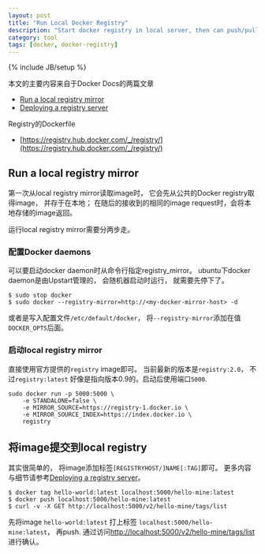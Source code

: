 ```yaml
---
layout: post
title: "Run Local Docker Registry"
description: "Start docker registry in local server, then can push/pull from it"
category: tool
tags: [docker, docker-registry]
---
```

{% include JB/setup %}

本文的主要内容来自于Docker Docs的两篇文章

* [Run a local registry mirror](https://docs.docker.com/articles/registry_mirror/)
* [Deploying a registry server](https://docs.docker.com/registry/deploying/)

Registry的Dockerfile

* [https://registry.hub.docker.com/_/registry/](https://registry.hub.docker.com/_/registry/)

## Run a local registry mirror

第一次从local registry mirror读取image时， 它会先从公共的Docker registry取得image， 并存于在本地； 在随后的接收到的相同的image request时，会将本地存储的image返回。

运行local registry mirror需要分两步走。 

### 配置Docker daemons

可以要启动docker daemon时从命令行指定registry_mirror。 ubuntu下docker daemon是由Upstart管理的， 会随机器启动时运行， 就需要先停下了。

    $ sudo stop docker
    $ sudo docker --registry-mirror=http://<my-docker-mirror-host> -d

或者是写入配置文件`/etc/default/docker`， 将`--registry-mirror`添加在值`DOCKER_OPTS`后面。

### 启动local registry mirror

直接使用官方提供的`registry` image即可。 当前最新的版本是`registry:2.0`， 不过`registry:latest` 好像是指向版本0.9的。启动后使用端口`5000`.

    sudo docker run -p 5000:5000 \
        -e STANDALONE=false \
        -e MIRROR_SOURCE=https://registry-1.docker.io \
        -e MIRROR_SOURCE_INDEX=https://index.docker.io \
        registry

## 将image提交到local registry

其实很简单的， 将image添加标签`[REGISTRYHOST/]NAME[:TAG]`即可。 更多内容与细节请参考[Deploying a registry server](https://docs.docker.com/registry/deploying/)。

    $ docker tag hello-world:latest localhost:5000/hello-mine:latest
    $ docker push localhost:5000/hello-mine:latest
    $ curl -v -X GET http://localhost:5000/v2/hello-mine/tags/list

先将image `hello-world:latest` 打上标签 `localhost:5000/hello-mine:latest`， 再push. 通过访问[http://localhost:5000/v2/hello-mine/tags/list](http://localhost:5000/v2/hello-mine/tags/list) 进行确认。

